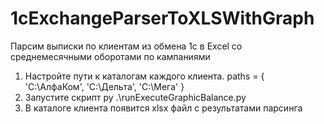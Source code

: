 # 1cExchangeParserToXLSWithGraph
Парсим выписки по клиентам из обмена 1с в Excel со среднемесячными оборотами по кампаниями


1. Настройте пути к каталогам каждого клиента.
paths = {
        'C:\АлфаКом',
        'C:\Дельта',
        'C:\Мега'
    }
2. Запустите скрипт 
py .\runExecuteGraphicBalance.py
3. В каталоге клиента появится xlsx файл с результатами парсинга
